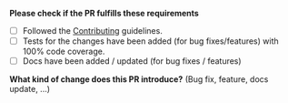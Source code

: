 **Please check if the PR fulfills these requirements**
- [ ] Followed the [Contributing](https://github.com/jaredwray/airhorn/blob/main/CONTRIBUTING.md) guidelines.
- [ ] Tests for the changes have been added (for bug fixes/features) with 100% code coverage.
- [ ] Docs have been added / updated (for bug fixes / features)

**What kind of change does this PR introduce?** (Bug fix, feature, docs update, ...)
